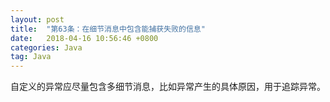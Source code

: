 ```yaml
---
layout: post
title:  "第63条：在细节消息中包含能捕获失败的信息"
date:   2018-04-16 10:56:46 +0800
categories: Java
tag: Java
---
```



自定义的异常应尽量包含多细节消息，比如异常产生的具体原因，用于追踪异常。